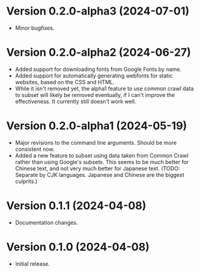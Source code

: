 # Version 0.2.0-alpha3 (2024-07-01)

* Minor bugfixes.

# Version 0.2.0-alpha2 (2024-06-27)

* Added support for downloading fonts from Google Fonts by name.
* Added support for automatically generating webfonts for static websites, based on the CSS and HTML.
* While it isn't removed yet, the alpha1 feature to use common crawl data to subset will likely be removed eventually, if I can't improve the effectiveness. It currently still doesn't work well.

# Version 0.2.0-alpha1 (2024-05-19)

* Major revisions to the command line arguments. Should be more consistent now.
* Added a new feature to subset using data taken from Common Crawl rather than using Google's subsets. This seems to be much better for Chinese text, and not very much better for Japanese text. (TODO: Separate by CJK languages. Japanese and Chinese are the biggest culprits.)

# Version 0.1.1 (2024-04-08)

* Documentation changes.

# Version 0.1.0 (2024-04-08)

* Initial release.
